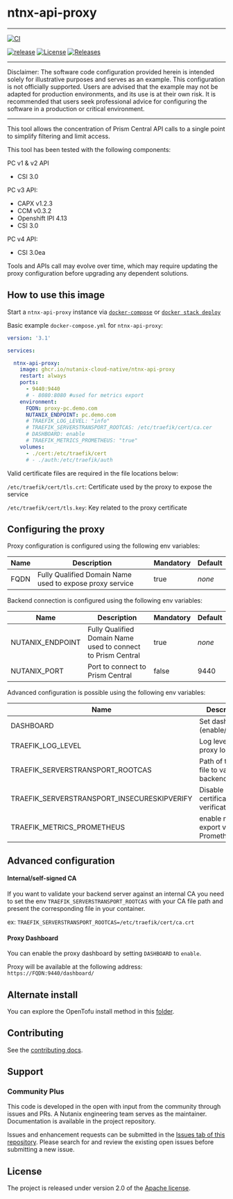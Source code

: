 # ntnx-api-proxy

---

[![CI](https://github.com/nutanix-cloud-native/ntnx-api-proxy/actions/workflows/ci.yaml/badge.svg)](https://github.com/nutanix-cloud-native/ntnx-api-proxy/actions/workflows/ci.yaml)

[![release](https://img.shields.io/github/release-pre/nutanix-cloud-native/ntnx-api-proxy.svg)](https://github.com/nutanix-cloud-native/ntnx-api-proxy/releases)
[![License](https://img.shields.io/badge/License-Apache%202.0-blue.svg)](https://github.com/nutanix-cloud-native/ntnx-api-proxy/blob/master/LICENSE)
[![Releases](https://img.shields.io/github/downloads/nutanix-cloud-native/ntnx-api-proxy/total.svg)](https://github.com/nutanix-cloud-native/ntnx-api-proxy/releases)

---

Disclaimer: The software code configuration provided herein is intended solely for illustrative purposes and serves as an example. This configuration is not officially supported.  Users are advised that the example may not be adapted for production environments, and its use is at their own risk. It is recommended that users seek professional advice for configuring the software in a production or critical environment.

---

This tool allows the concentration of Prism Central API calls to a single point to simplify filtering and limit access.

This tool has been tested with the following components:

PC v1 & v2 API
- CSI 3.0

PC v3 API:
- CAPX v1.2.3
- CCM v0.3.2
- Openshift IPI 4.13
- CSI 3.0

PC v4 API:
- CSI 3.0ea

Tools and APIs call may evolve over time, which may require updating the proxy configuration before upgrading any dependent solutions.


## How to use this image

Start a `ntnx-api-proxy` instance via [`docker-compose`](https://github.com/docker/compose) or [`docker stack deploy`](https://docs.docker.com/engine/reference/commandline/stack_deploy/)

Basic example `docker-compose.yml` for `ntnx-api-proxy`:

```yaml
version: '3.1'

services:

  ntnx-api-proxy:
    image: ghcr.io/nutanix-cloud-native/ntnx-api-proxy
    restart: always
    ports:
      - 9440:9440
      # - 8080:8080 #used for metrics export
    environment:
      FQDN: proxy-pc.demo.com
      NUTANIX_ENDPOINT: pc.demo.com
      # TRAEFIK_LOG_LEVEL: "info"
      # TRAEFIK_SERVERSTRANSPORT_ROOTCAS: /etc/traefik/cert/ca.cer
      # DASHBOARD: enable
      # TRAEFIK_METRICS_PROMETHEUS: "true"
    volumes:
      - ./cert:/etc/traefik/cert
      # - ./auth:/etc/traefik/auth
```

Valid certificate files are required in the file locations below:

`/etc/traefik/cert/tls.crt`: Certificate used by the proxy to expose the service

`/etc/traefik/cert/tls.key`:  Key related to the proxy certificate



## Configuring the proxy

Proxy configuration is configured using the following env variables:

| Name | Description                                              | Mandatory | Default |
|------|----------------------------------------------------------|-----------|---------|
| FQDN | Fully Qualified Domain Name used to expose proxy service | true      | *none*  |




Backend connection is configured using the following env variables:

| Name             | Description                                                  | Mandatory | Default |
|------------------|--------------------------------------------------------------|-----------|---------|
| NUTANIX_ENDPOINT | Fully Qualified Domain Name used to connect to Prism Central | true      | *none*  |
| NUTANIX_PORT     | Port to connect to Prism Central                             | false     | 9440    |



Advanced configuration is possible using the following env variables:

| Name                                        | Description                             | Mandatory | Default |
|---------------------------------------------|-----------------------------------------|-----------|---------|
| DASHBOARD                                   | Set dashboard (enable/disable)          | false     | disable |
| TRAEFIK_LOG_LEVEL                           | Log level of proxy logs                 | false     | error   |
| TRAEFIK_SERVERSTRANSPORT_ROOTCAS            | Path of the CA file to validate backend | false     | *none*  |
| TRAEFIK_SERVERSTRANSPORT_INSECURESKIPVERIFY | Disable SSL certificate verification    | false     | false   |
| TRAEFIK_METRICS_PROMETHEUS                  | enable metrics export via Prometheus    | false     | false   |


## Advanced configuration



#### Internal/self-signed CA

If you want to validate your backend server against an internal CA you need to set the env `TRAEFIK_SERVERSTRANSPORT_ROOTCAS` with your CA file path and present the corresponding file in your container.

ex: `TRAEFIK_SERVERSTRANSPORT_ROOTCAS=/etc/traefik/cert/ca.crt`



#### Proxy Dashboard

You can enable the proxy dashboard by setting `DASHBOARD` to `enable`.

Proxy will be available at the following address: `https://FQDN:9440/dashboard/`



## Alternate install

You can explore the OpenTofu install method in this [folder](tofu).

## Contributing

See the [contributing docs](CONTRIBUTING.md).



## Support

### Community Plus

This code is developed in the open with input from the community through issues and PRs. A Nutanix engineering team serves as the maintainer. Documentation is available in the project repository.

Issues and enhancement requests can be submitted in the [Issues tab of this repository](../../issues). Please search for and review the existing open issues before submitting a new issue.



## License

The project is released under version 2.0 of the [Apache license](http://www.apache.org/licenses/LICENSE-2.0).

